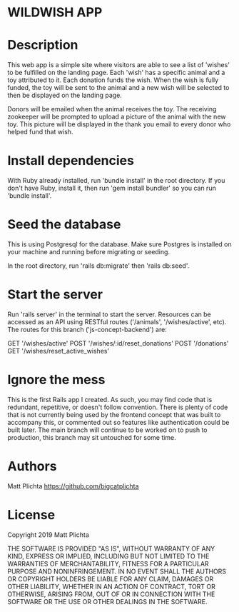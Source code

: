 # WILDWISH APP  

# Description

This web app is a simple site where visitors are able to see a list of 'wishes' to be fulfilled on the landing page. Each 'wish' has a specific animal and a toy attributed to it. Each donation funds the wish. When the wish is fully funded, the toy will be sent to the animal and a new wish will be selected to then be displayed on the landing page.

Donors will be emailed when the animal receives the toy. The receiving zookeeper will be prompted to upload a picture of the animal with the new toy. This picture will be displayed in the thank you email to every donor who helped fund that wish.

# Install dependencies

With Ruby already installed, run 'bundle install' in the root directory. If you don't have Ruby, install it, then run 'gem install bundler' so you can run 'bundle install'.

# Seed the database

This is using Postgresql for the database. Make sure Postgres is installed on your machine and running before migrating or seeding.

In the root directory, run 'rails db:migrate' then 'rails db:seed'.

# Start the server

Run 'rails server' in the terminal to start the server. Resources can be accessed as an API using RESTful routes ('/animals', '/wishes/active', etc). The routes for this branch ('js-concept-backend') are:

GET '/wishes/active'
POST '/wishes/:id/reset_donations'
POST '/donations'
GET '/wishes/reset_active_wishes'

# Ignore the mess

This is the first Rails app I created. As such, you may find code that is redundant, repetitive, or doesn't follow convention. There is plenty of code that is not currently being used by the frontend concept that was built to accompany this, or commented out so features like authentication could be built later. The main branch will continue to be worked on to push to production, this branch may sit untouched for some time.

# Authors

Matt Plichta https://github.com/bigcatplichta

# License

Copyright 2019 Matt Plichta

THE SOFTWARE IS PROVIDED "AS IS", WITHOUT WARRANTY OF ANY KIND, EXPRESS OR IMPLIED, INCLUDING BUT NOT LIMITED TO THE WARRANTIES OF MERCHANTABILITY, FITNESS FOR A PARTICULAR PURPOSE AND NONINFRINGEMENT. IN NO EVENT SHALL THE AUTHORS OR COPYRIGHT HOLDERS BE LIABLE FOR ANY CLAIM, DAMAGES OR OTHER LIABILITY, WHETHER IN AN ACTION OF CONTRACT, TORT OR OTHERWISE, ARISING FROM, OUT OF OR IN CONNECTION WITH THE SOFTWARE OR THE USE OR OTHER DEALINGS IN THE SOFTWARE.